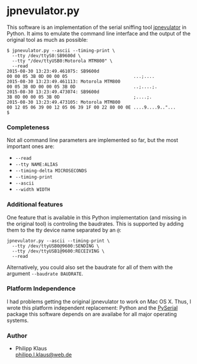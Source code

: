 # jpnevulator.py

This software is an implementation of the serial sniffing tool [jpnevulator][] in Python.
It aims to emulate the command line interface and the output of the original tool as much as possible:

    $ jpnevulator.py --ascii --timing-print \
      --tty /dev/ttyS0:SB9600d \
      --tty "/dev/ttyUSB0:Motorola MTM800" \
      --read
    2015-08-30 13:23:49.461075: SB9600d
    00 00 05 3B 0D 00 00 05                         ...;....
    2015-08-30 13:23:49.461113: Motorola MTM800
    00 05 3B 0D 00 00 05 3B 0D                      ..;....;.
    2015-08-30 13:23:49.473074: SB9600d
    3B 0D 00 00 05 3B 0D                            ;....;.
    2015-08-30 13:23:49.473105: Motorola MTM800
    00 12 05 06 39 00 12 05 06 39 1F 00 22 80 00 0E ....9....9.."...
    $ 

### Completeness

Not all command line parameters are implemented so far, but the most important ones are:

* `--read`
* `--tty NAME:ALIAS`
* `--timing-delta MICROSECONDS`
* `--timing-print`
* `--ascii`
* `--width WIDTH`

### Additional features

One feature that is available in this Python implementation (and missing in the original tool) is controling the baudrates.
This is supported by adding them to the tty device name separated by an `@`:

    jpnevulator.py --ascii --timing-print \
      --tty /dev/ttyUSB0@9600:SENDING \
      --tty /dev/ttyUSB1@9600:RECEIVING \
      --read

Alternatively, you could also set the baudrate for all of them with the argument `--baudrate BAUDRATE`.

### Platform Independence

I had problems getting the original jpnevulator to work on Mac OS X. Thus, I wrote this platform independent replacement:
Python and the [PySerial][] package this software depends on are availabe for all major operating systems.

### Author

* Philipp Klaus  
  <philipp.l.klaus@web.de>

[jpnevulator]: http://jpnevulator.snarl.nl/
[PySerial]: http://pyserial.sourceforge.net/
